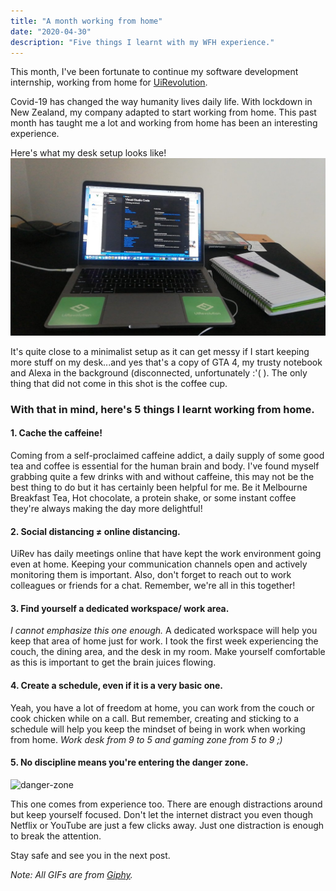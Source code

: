 ```yaml
---
title: "A month working from home"
date: "2020-04-30"
description: "Five things I learnt with my WFH experience."
---
```


This month, I've been fortunate to continue my software development internship, working from home for [UiRevolution](https://www.uirevolution.com).

Covid-19 has changed the way humanity lives daily life. With lockdown in New Zealand, my company adapted to start working from home. This past month has taught me a lot and working from home has been an interesting experience. 

Here's what my desk setup looks like!
![my-setup](./workspace.jfif)

It's quite close to a minimalist setup as it can get messy if I start keeping more stuff on my desk...and yes that's a copy of GTA 4, my trusty notebook and Alexa in the background (disconnected, unfortunately :'( ). The only thing that did not come in this shot is the coffee cup. 

### With that in mind, here's 5 things I learnt working from home.

#### 1. Cache the caffeine!
 Coming from a self-proclaimed caffeine addict, a daily supply of some good tea and coffee is essential for the human brain and body. I've found myself grabbing quite a few drinks with and without caffeine, this may not be the best thing to do but it has certainly been helpful for me. Be it Melbourne Breakfast Tea, Hot chocolate, a protein shake, or some instant coffee they're always making the day more delightful!

#### 2. Social distancing ≠ online distancing.
 UiRev has daily meetings online that have kept the work environment going even at home. Keeping your communication channels open and actively monitoring them is important. Also, don't forget to reach out to work colleagues or friends for a chat. Remember, we're all in this together! 

#### 3. Find yourself a dedicated workspace/ work area.
 *I cannot emphasize this one enough.* A dedicated workspace will help you keep that area of home just for work. I took the first week experiencing the couch, the dining area, and the desk in my room. Make yourself comfortable as this is important to get the brain juices flowing.

#### 4. Create a schedule, even if it is a very basic one.
 Yeah, you have a lot of freedom at home, you can work from the couch or cook chicken while on a call. But remember, creating and sticking to a schedule will help you keep the mindset of being in work when working from home. *Work desk from 9 to 5 and gaming zone from 5 to 9 ;)*

#### 5. No discipline means you're entering the danger zone. 
![danger-zone](https://media.giphy.com/media/cbAb0vWhJqA2k/giphy.gif)

This one comes from experience too. There are enough distractions around but keep yourself focused. Don't let the internet distract you even though Netflix or YouTube are just a few clicks away. Just one distraction is enough to break the attention.

Stay safe and see you in the next post.

*Note: All GIFs are from [Giphy](https://giphy.com).*